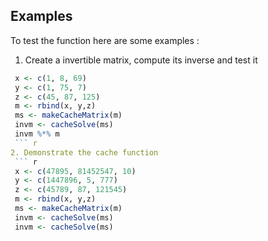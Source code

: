 ## Examples


To test the function here are some examples :

1. Create a invertible matrix, compute its inverse and test it 

``` r
 x <- c(1, 8, 69)
 y <- c(1, 75, 7)
 z <- c(45, 87, 125)
 m <- rbind(x, y,z)
 ms <- makeCacheMatrix(m)
 invm <- cacheSolve(ms)
 invm %*% m
 ``` r
2. Demonstrate the cache function
 ``` r
 x <- c(47895, 81452547, 10)
 y <- c(1447896, 5, 777)
 z <- c(45789, 87, 121545)
 m <- rbind(x, y,z)
 ms <- makeCacheMatrix(m)
 invm <- cacheSolve(ms)
 invm <- cacheSolve(ms)
